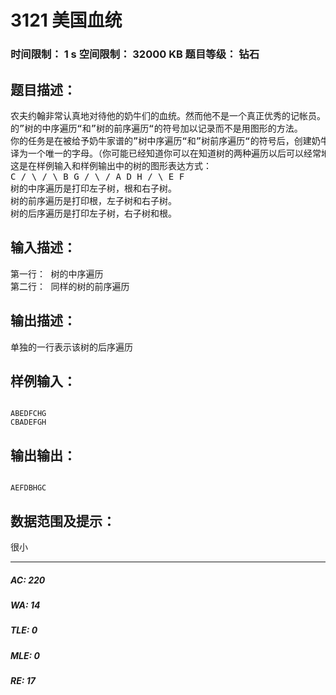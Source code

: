 # 3121 美国血统   
### 时间限制： 1 s     空间限制： 32000 KB     题目等级： 钻石  
## 题目描述：  

<pre>
农夫约翰非常认真地对待他的奶牛们的血统。然而他不是一个真正优秀的记帐员。他把他的奶牛们的家谱作成二叉树，并且把二叉树以更线性  
的”树的中序遍历“和”树的前序遍历“的符号加以记录而不是用图形的方法。  
你的任务是在被给予奶牛家谱的”树中序遍历“和”树前序遍历“的符号后，创建奶牛家谱的”树的后序遍历“的符号。每一头奶牛的姓名被  
译为一个唯一的字母。（你可能已经知道你可以在知道树的两种遍历以后可以经常地重建这棵树。）显然，这里的树不会有多余26个的顶点。  
这是在样例输入和样例输出中的树的图形表达方式：
C / \ / \ B G / \ / A D H / \ E F
树的中序遍历是打印左子树，根和右子树。  
树的前序遍历是打印根，左子树和右子树。  
树的后序遍历是打印左子树，右子树和根。
</pre>
  
  
## 输入描述：  

<pre>
第一行： 树的中序遍历  
第二行： 同样的树的前序遍历
</pre>
  
  
## 输出描述：  

<pre>
单独的一行表示该树的后序遍历
</pre>
  
  
## 样例输入：  

<pre><code>
ABEDFCHG  
CBADEFGH
</code></pre>
  
  
## 输出输出：  

<pre><code>
AEFDBHGC
</code></pre>
  
  
## 数据范围及提示：  

<pre>
很小
</pre>
  
  
***  

##### AC: 220  
##### WA: 14  
##### TLE: 0  
##### MLE: 0  
##### RE: 17  
